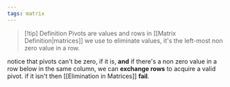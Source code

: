 ```yaml
---
tags: matrix
---
```


>[!tip] Definition
> Pivots are values and rows in [[Matrix Definition|matrices]] we use to eliminate values, it's the left-most non zero value in a row. 
> 
> 

notice that pivots can't be zero, if it is, **and** if there's a non zero value in a row below in the same column, we can **exchange rows** to acquire a valid pivot. if it isn't then [[Elimination in Matrices]] **fail**.









